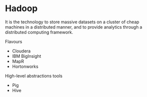 # Hadoop
It is the technology to store massive datasets on a cluster of cheap machines in a distributed manner, and to provide analytics through a distributed computing framework.

Flavours
- Cloudera
- IBM BigInsight
- MapR
- Hortonworks

High-level abstractions tools
- Pig
- Hive